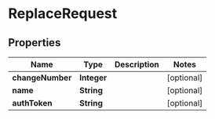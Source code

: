 
# ReplaceRequest

## Properties
Name | Type | Description | Notes
------------ | ------------- | ------------- | -------------
**changeNumber** | **Integer** |  |  [optional]
**name** | **String** |  |  [optional]
**authToken** | **String** |  |  [optional]



